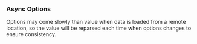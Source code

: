 ### Async Options

Options may come slowly than value when data is loaded from a remote location, so the value will be reparsed each time when options changes to ensure consistency.
